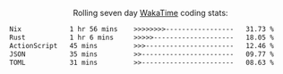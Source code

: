 <p align="center">Rolling seven day <a href="https://wakatime.com/@syrkis"/>WakaTime</a> coding stats:</p>
<!--START_SECTION:waka-->

```txt
Nix            1 hr 56 mins    >>>>>>>>-----------------   31.73 %
Rust           1 hr 6 mins     >>>>>--------------------   18.05 %
ActionScript   45 mins         >>>----------------------   12.46 %
JSON           35 mins         >>-----------------------   09.77 %
TOML           31 mins         >>-----------------------   08.63 %
```

<!--END_SECTION:waka-->
